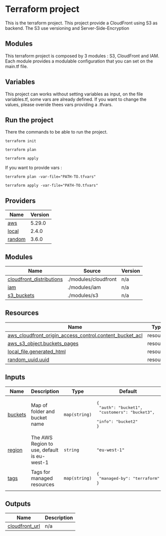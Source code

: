 # Terraform project

This is the terraform project. This project provide a CloudFront using S3 as backend. The S3 use versioning and Server-Side-Encryption

## Modules

This terraform project is composed by 3 modules : S3, CloudFront and IAM. Each module provides a modulable configuration that you can set on the main.tf file.

## Variables

This project can works without setting variables as input, on the file variables.tf, some vars are already defined. If you want to change the values, please overide thees vars providing a .tfvars.

## Run the project

There the commands to be able to run the project.

    terraform init

    terraform plan

    terraform apply

If you want to provide vars :

    terraform plan -var-file="PATH-TO.tfvars"

    terraform apply -var-file="PATH-TO.tfvars"

## Providers

| Name | Version |
|------|---------|
| <a name="provider_aws"></a> [aws](#provider\_aws) | 5.29.0 |
| <a name="provider_local"></a> [local](#provider\_local) | 2.4.0 |
| <a name="provider_random"></a> [random](#provider\_random) | 3.6.0 |

## Modules

| Name | Source | Version |
|------|--------|---------|
| <a name="module_cloudfront_distributions"></a> [cloudfront\_distributions](#module\_cloudfront\_distributions) | ./modules/cloudfront | n/a |
| <a name="module_iam"></a> [iam](#module\_iam) | ./modules/iam | n/a |
| <a name="module_s3_buckets"></a> [s3\_buckets](#module\_s3\_buckets) | ./modules/s3 | n/a |

## Resources

| Name | Type |
|------|------|
| [aws_cloudfront_origin_access_control.content_bucket_acl](https://registry.terraform.io/providers/hashicorp/aws/latest/docs/resources/cloudfront_origin_access_control) | resource |
| [aws_s3_object.buckets_pages](https://registry.terraform.io/providers/hashicorp/aws/latest/docs/resources/s3_object) | resource |
| [local_file.generated_html](https://registry.terraform.io/providers/hashicorp/local/latest/docs/resources/file) | resource |
| [random_uuid.uuid](https://registry.terraform.io/providers/hashicorp/random/latest/docs/resources/uuid) | resource |

## Inputs

| Name | Description | Type | Default | Required |
|------|-------------|------|---------|:--------:|
| <a name="input_buckets"></a> [buckets](#input\_buckets) | Map of folder and bucket name | `map(string)` | <pre>{<br>  "auth": "bucket1",<br>  "customers": "bucket3",<br>  "info": "bucket2"<br>}</pre> | no |
| <a name="input_region"></a> [region](#input\_region) | The AWS Region to use, default is eu-west-1 | `string` | `"eu-west-1"` | no |
| <a name="input_tags"></a> [tags](#input\_tags) | Tags for managed resources | `map(string)` | <pre>{<br>  "managed-by": "terraform"<br>}</pre> | no |

## Outputs

| Name | Description |
|------|-------------|
| <a name="output_cloudfront_url"></a> [cloudfront\_url](#output\_cloudfront\_url) | n/a |
<!-- END_TF_DOCS -->